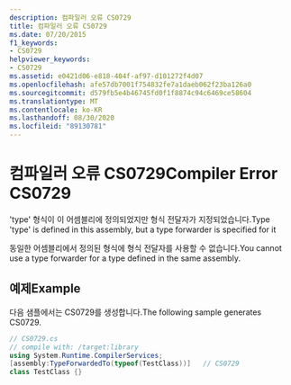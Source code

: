 ```yaml
---
description: 컴파일러 오류 CS0729
title: 컴파일러 오류 CS0729
ms.date: 07/20/2015
f1_keywords:
- CS0729
helpviewer_keywords:
- CS0729
ms.assetid: e0421d06-e818-404f-af97-d101272f4d07
ms.openlocfilehash: afe57db7001f754832fe7a1daeb062f23ba126a0
ms.sourcegitcommit: d579fb5e4b46745fd0f1f8874c94c6469ce58604
ms.translationtype: MT
ms.contentlocale: ko-KR
ms.lasthandoff: 08/30/2020
ms.locfileid: "89130781"
---
```

# <a name="compiler-error-cs0729"></a><span data-ttu-id="85b38-103">컴파일러 오류 CS0729</span><span class="sxs-lookup"><span data-stu-id="85b38-103">Compiler Error CS0729</span></span>
<span data-ttu-id="85b38-104">'type' 형식이 이 어셈블리에 정의되었지만 형식 전달자가 지정되었습니다.</span><span class="sxs-lookup"><span data-stu-id="85b38-104">Type 'type' is defined in this assembly, but a type forwarder is specified for it</span></span>  
  
 <span data-ttu-id="85b38-105">동일한 어셈블리에서 정의된 형식에 형식 전달자를 사용할 수 없습니다.</span><span class="sxs-lookup"><span data-stu-id="85b38-105">You cannot use a type forwarder for a type defined in the same assembly.</span></span>  
  
## <a name="example"></a><span data-ttu-id="85b38-106">예제</span><span class="sxs-lookup"><span data-stu-id="85b38-106">Example</span></span>  
 <span data-ttu-id="85b38-107">다음 샘플에서는 CS0729를 생성합니다.</span><span class="sxs-lookup"><span data-stu-id="85b38-107">The following sample generates CS0729.</span></span>  
  
```csharp  
// CS0729.cs  
// compile with: /target:library  
using System.Runtime.CompilerServices;  
[assembly:TypeForwardedTo(typeof(TestClass))]   // CS0729  
class TestClass {}  
```
